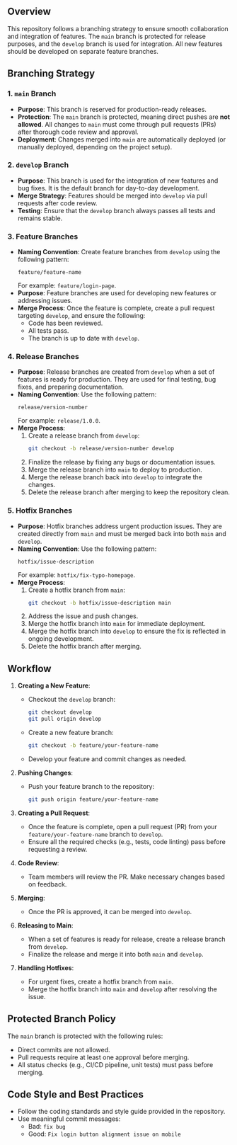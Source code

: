 ## Overview

This repository follows a branching strategy to ensure smooth collaboration and integration of features. The `main` branch is protected for release purposes, and the `develop` branch is used for integration. All new features should be developed on separate feature branches.

## Branching Strategy

### 1. `main` Branch
- **Purpose**: This branch is reserved for production-ready releases.
- **Protection**: The `main` branch is protected, meaning direct pushes are **not allowed**. All changes to `main` must come through pull requests (PRs) after thorough code review and approval.
- **Deployment**: Changes merged into `main` are automatically deployed (or manually deployed, depending on the project setup).

### 2. `develop` Branch
- **Purpose**: This branch is used for the integration of new features and bug fixes. It is the default branch for day-to-day development.
- **Merge Strategy**: Features should be merged into `develop` via pull requests after code review.
- **Testing**: Ensure that the `develop` branch always passes all tests and remains stable.

### 3. Feature Branches
- **Naming Convention**: Create feature branches from `develop` using the following pattern:
  ```
  feature/feature-name
  ```
  For example: `feature/login-page`.
- **Purpose**: Feature branches are used for developing new features or addressing issues.
- **Merge Process**: Once the feature is complete, create a pull request targeting `develop`, and ensure the following:
  - Code has been reviewed.
  - All tests pass.
  - The branch is up to date with `develop`.

### 4. Release Branches
- **Purpose**: Release branches are created from `develop` when a set of features is ready for production. They are used for final testing, bug fixes, and preparing documentation.
- **Naming Convention**: Use the following pattern:
  ```
  release/version-number
  ```
  For example: `release/1.0.0`.
- **Merge Process**:
  1. Create a release branch from `develop`:
     ```bash
     git checkout -b release/version-number develop
     ```
  2. Finalize the release by fixing any bugs or documentation issues.
  3. Merge the release branch into `main` to deploy to production.
  4. Merge the release branch back into `develop` to integrate the changes.
  5. Delete the release branch after merging to keep the repository clean.

### 5. Hotfix Branches
- **Purpose**: Hotfix branches address urgent production issues. They are created directly from `main` and must be merged back into both `main` and `develop`.
- **Naming Convention**: Use the following pattern:
  ```
  hotfix/issue-description
  ```
  For example: `hotfix/fix-typo-homepage`.
- **Merge Process**:
  1. Create a hotfix branch from `main`:
     ```bash
     git checkout -b hotfix/issue-description main
     ```
  2. Address the issue and push changes.
  3. Merge the hotfix branch into `main` for immediate deployment.
  4. Merge the hotfix branch into `develop` to ensure the fix is reflected in ongoing development.
  5. Delete the hotfix branch after merging.

## Workflow

1. **Creating a New Feature**:
   - Checkout the `develop` branch:
     ```bash
     git checkout develop
     git pull origin develop
     ```
   - Create a new feature branch:
     ```bash
     git checkout -b feature/your-feature-name
     ```
   - Develop your feature and commit changes as needed.

2. **Pushing Changes**:
   - Push your feature branch to the repository:
     ```bash
     git push origin feature/your-feature-name
     ```

3. **Creating a Pull Request**:
   - Once the feature is complete, open a pull request (PR) from your `feature/your-feature-name` branch to `develop`.
   - Ensure all the required checks (e.g., tests, code linting) pass before requesting a review.

4. **Code Review**:
   - Team members will review the PR. Make necessary changes based on feedback.

5. **Merging**:
   - Once the PR is approved, it can be merged into `develop`.

6. **Releasing to Main**:
   - When a set of features is ready for release, create a release branch from `develop`.
   - Finalize the release and merge it into both `main` and `develop`.

7. **Handling Hotfixes**:
   - For urgent fixes, create a hotfix branch from `main`.
   - Merge the hotfix branch into `main` and `develop` after resolving the issue.

## Protected Branch Policy

The `main` branch is protected with the following rules:
- Direct commits are not allowed.
- Pull requests require at least one approval before merging.
- All status checks (e.g., CI/CD pipeline, unit tests) must pass before merging.

## Code Style and Best Practices

- Follow the coding standards and style guide provided in the repository.
- Use meaningful commit messages:
  - Bad: `fix bug`
  - Good: `Fix login button alignment issue on mobile`
